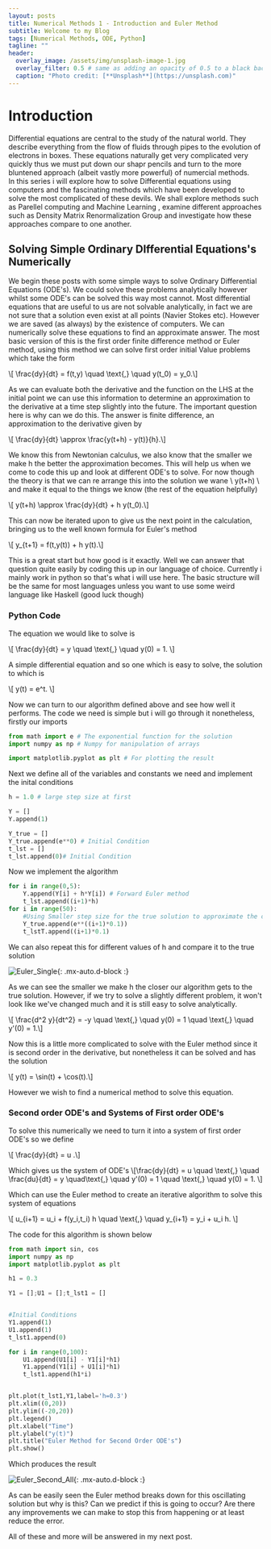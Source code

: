 ```yaml
---
layout: posts
title: Numerical Methods 1 - Introduction and Euler Method
subtitle: Welcome to my Blog
tags: [Numerical Methods, ODE, Python]
tagline: ""
header:
  overlay_image: /assets/img/unsplash-image-1.jpg
  overlay_filter: 0.5 # same as adding an opacity of 0.5 to a black background
  caption: "Photo credit: [**Unsplash**](https://unsplash.com)"
---
```

# Introduction

Differential equations are central to the study of the natural world. They describe everything from the flow of fluids through pipes to the evolution of electrons in boxes. These equations naturally get very complicated very quickly thus we must put down our shapr pencils and turn to the more bluntened approach (albeit vastly more powerful) of numercial methods. 
<br>
In this series i will explore how to solve Differential equations using computers and the fascinating methods which have been developed to solve the most complicated of these devils. We shall explore methods such as Parellel computing and Machine Learning , examine different approaches such as Density Matrix Renormalization Group and investigate how these approaches compare to one another.

## Solving Simple Ordinary DIfferential Equations's Numerically

We begin these posts with some simple ways to solve Ordinary Differential Equations (ODE's). We could solve these problems analytically however whilst some ODE's can be solved this way most cannot. Most differential equations that are useful to us are not solvable analytically, in fact we are not sure that a solution even exist at all points (Navier Stokes etc). However we are saved (as always) by the existence of computers. We can numerically solve these equations to find an approximate answer. The most basic version of this is the first order finite difference method or Euler method, using this method we can solve first order initial Value problems which take the form


\\[ \frac{dy}{dt} = f(t,y) \quad \text{,} \quad y(t_0) = y_0.\\]

As we can evaluate both the derivative and the function on the LHS at the initial point we can use this information to determine an approximation to the derivative at a time step slightly into the future. The important question here is why can we do this. The answer is finite difference, an approximation to the derivative given by

\\[ \frac{dy}{dt} \approx \frac{y(t+h) - y(t)}{h}.\\]

We know this from Newtonian calculus, we also know that the smaller we make h the better the approximation becomes. This will help us when we come to code this up and look at different ODE's to solve. For now though the theory is that we can re arrange this into the solution we wane \\ y(t+h) \\  and make it equal to the things we know (the rest of the equation helpfully)

\\[ y(t+h) \approx \frac{dy}{dt} + h y(t_0).\\]

This can now be iterated upon to give us the next point in the calculation, bringing us to the well known formula for Euler's method 

\\[ y_{t+1} = f(t,y(t)) + h y(t).\\]

This is a great start but how good is it exactly. Well we can answer that question quite easily by coding this up in our language of choice. Currently i mainly work in python so that's what i will use here. The basic structure will be the same for most languages unless you want to use some weird language like Haskell (good luck though)

### Python Code
The equation we would like to solve is 

\\[  \frac{dy}{dt} = y \quad \text{,} \quad y(0) = 1. \\]

A simple differential equation and so one which is easy to solve, the solution to which is 

\\[  y(t) = e^t. \\]

Now we can turn to our algorithm defined above and see how well it performs. The code we need is simple but i will go through it nonetheless, firstly our imports 
``` python
from math import e # The exponential function for the solution
import numpy as np # Numpy for manipulation of arrays

import matplotlib.pyplot as plt # For plotting the result
```
Next we define all of the variables and constants we need and implement the inital conditions
``` python
h = 1.0 # large step size at first

Y = []
Y.append(1) 

Y_true = []
Y_true.append(e**0) # Initial Condition
t_lst = []
t_lst.append(0)# Initial Condition
```
Now we implement the algorithm

``` python
for i in range(0,5):
	Y.append(Y[i] + h*Y[i]) # Forward Euler method
	t_lst.append((i+1)*h)
for i in range(50):
	#Using Smaller step size for the true solution to approximate the continum
	Y_true.append(e**((i+1)*0.1))
	t_lstT.append((i+1)*0.1)

```
We can also repeat this for different values of h and compare it to the true solution 

![Euler_Single](/assets/img/Euler_All.png){: .mx-auto.d-block :}

As we can see the smaller we make h the closer our algorithm gets to the true solution. However, if we try to solve a slightly different problem, it won't look like we've changed much and it is still easy to solve analytically.

\\[ \frac{d^2 y}{dt^2} = -y \quad \text{,} \quad y(0) = 1 \quad \text{,} \quad y'(0) = 1.\\]

Now this is a little more complicated to solve with the Euler method since it is second order in the derivative, but nonetheless it can be solved and has the solution 

\\[ y(t) = \sin(t) + \cos(t).\\]

However we wish to find a numerical method to solve this equation.

### Second order ODE's and Systems of First order ODE's

To solve this numerically we need to turn it into a system of first order ODE's so we define

\\[ \frac{dy}{dt} = u .\\]

Which gives us the system of ODE's
\\[\frac{dy}{dt} = u \quad \text{,} \quad \frac{du}{dt} = y \quad\text{,} \quad y'(0) = 1 \quad \text{,} \quad y(0) = 1.
\\]

Which can use the Euler method to create an iterative algorithm to solve this system of equations

\\[ 
u_{i+1} = u_i + f(y_i,t_i) h
\quad \text{,} \quad
y_{i+1} = y_i + u_i h.
\\]

The code for this algorithm is shown below

``` python
from math import sin, cos
import numpy as np
import matplotlib.pyplot as plt

h1 = 0.3

Y1 = [];U1 = [];t_lst1 = []


#Initial Conditions
Y1.append(1)
U1.append(1)
t_lst1.append(0)

for i in range(0,100):
	U1.append(U1[i] - Y1[i]*h1)
	Y1.append(Y1[i] + U1[i]*h1)
	t_lst1.append(h1*i)


plt.plot(t_lst1,Y1,label='h=0.3')
plt.xlim((0,20))
plt.ylim((-20,20))
plt.legend()
plt.xlabel("Time")
plt.ylabel("y(t)")
plt.title("Euler Method for Second Order ODE's")
plt.show()
```
Which produces the result

![Euler_Second_All](/assets/img/Euler_Second_All.png){: .mx-auto.d-block :}

As can be easily seen the Euler method breaks down for this oscillating solution but why is this? Can we predict if this is going to occur? Are there any improvements we can make to stop this from happening or at least reduce the error.

All of these and more will be answered in my next post.

